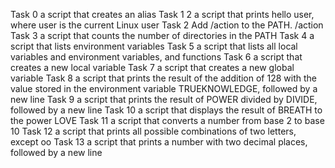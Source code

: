 Task 0 a script that creates an alias
Task 1  2 a script that prints hello user, where user is the current Linux user
Task 2 Add /action to the PATH. /action
Task 3 a script that counts the number of directories in the PATH
Task 4 a script that lists environment variables
Task 5 a script that lists all local variables and environment variables, and functions
Task 6 a script that creates a new local variable
Task 7 a script that creates a new global variable
Task 8 a script that prints the result of the addition of 128 with the value stored in the environment variable TRUEKNOWLEDGE, followed by a new line
Task 9 a script that prints the result of POWER divided by DIVIDE, followed by a new line
Task 10 a script that displays the result of BREATH to the power LOVE
Task 11 a script that converts a number from base 2 to base 10
Task 12 a script that prints all possible combinations of two letters, except oo
Task 13 a script that prints a number with two decimal places, followed by a new line
